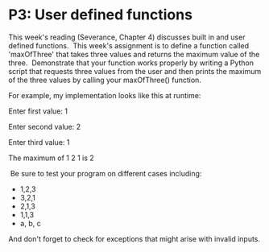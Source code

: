 # P3: User defined functions

This week's reading (Severance, Chapter 4) discusses built in and user defined functions.  This week's assignment is to define a function called 'maxOfThree' that takes three values and returns the maximum value of the three.  Demonstrate that your function works properly by writing a Python script that requests three values from the user and then prints the maximum of the three values by calling your maxOfThree() function.

For example, my implementation looks like this at runtime:

Enter first value: 1

Enter second value: 2

Enter third value: 1

The maximum of 1 2 1 is 2

 Be sure to test your program on different cases including:

-   1,2,3
-   3,2,1
-   2,1,3
-   1,1,3
-   a, b, c

And don't forget to check for exceptions that might arise with invalid inputs.
